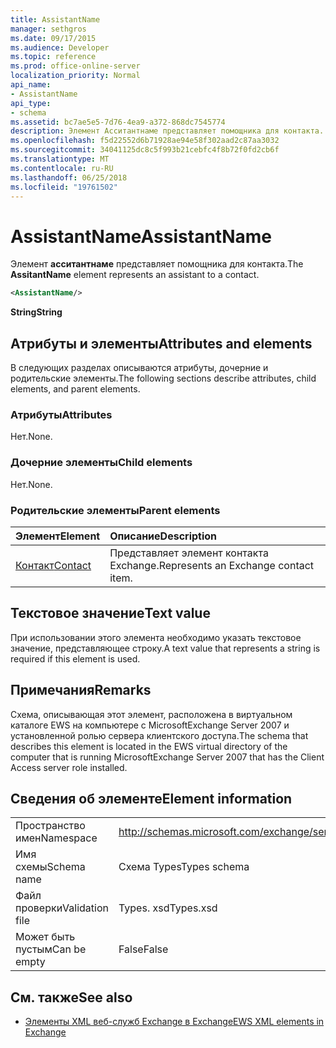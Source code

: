 ```yaml
---
title: AssistantName
manager: sethgros
ms.date: 09/17/2015
ms.audience: Developer
ms.topic: reference
ms.prod: office-online-server
localization_priority: Normal
api_name:
- AssistantName
api_type:
- schema
ms.assetid: bc7ae5e5-7d76-4ea9-a372-868dc7545774
description: Элемент Асситантнаме представляет помощника для контакта.
ms.openlocfilehash: f5d22552d6b71928ae94e58f302aad2c87aa3032
ms.sourcegitcommit: 34041125dc8c5f993b21cebfc4f8b72f0fd2cb6f
ms.translationtype: MT
ms.contentlocale: ru-RU
ms.lasthandoff: 06/25/2018
ms.locfileid: "19761502"
---
```

# <a name="assistantname"></a><span data-ttu-id="04768-103">AssistantName</span><span class="sxs-lookup"><span data-stu-id="04768-103">AssistantName</span></span>

<span data-ttu-id="04768-104">Элемент **асситантнаме** представляет помощника для контакта.</span><span class="sxs-lookup"><span data-stu-id="04768-104">The **AssitantName** element represents an assistant to a contact.</span></span> 
  
```xml
<AssistantName/>
```

 <span data-ttu-id="04768-105">**String**</span><span class="sxs-lookup"><span data-stu-id="04768-105">**String**</span></span>
## <a name="attributes-and-elements"></a><span data-ttu-id="04768-106">Атрибуты и элементы</span><span class="sxs-lookup"><span data-stu-id="04768-106">Attributes and elements</span></span>

<span data-ttu-id="04768-107">В следующих разделах описываются атрибуты, дочерние и родительские элементы.</span><span class="sxs-lookup"><span data-stu-id="04768-107">The following sections describe attributes, child elements, and parent elements.</span></span>
  
### <a name="attributes"></a><span data-ttu-id="04768-108">Атрибуты</span><span class="sxs-lookup"><span data-stu-id="04768-108">Attributes</span></span>

<span data-ttu-id="04768-109">Нет.</span><span class="sxs-lookup"><span data-stu-id="04768-109">None.</span></span>
  
### <a name="child-elements"></a><span data-ttu-id="04768-110">Дочерние элементы</span><span class="sxs-lookup"><span data-stu-id="04768-110">Child elements</span></span>

<span data-ttu-id="04768-111">Нет.</span><span class="sxs-lookup"><span data-stu-id="04768-111">None.</span></span>
  
### <a name="parent-elements"></a><span data-ttu-id="04768-112">Родительские элементы</span><span class="sxs-lookup"><span data-stu-id="04768-112">Parent elements</span></span>

|<span data-ttu-id="04768-113">**Элемент**</span><span class="sxs-lookup"><span data-stu-id="04768-113">**Element**</span></span>|<span data-ttu-id="04768-114">**Описание**</span><span class="sxs-lookup"><span data-stu-id="04768-114">**Description**</span></span>|
|:-----|:-----|
|[<span data-ttu-id="04768-115">Контакт</span><span class="sxs-lookup"><span data-stu-id="04768-115">Contact</span></span>](contact.md) <br/> |<span data-ttu-id="04768-116">Представляет элемент контакта Exchange.</span><span class="sxs-lookup"><span data-stu-id="04768-116">Represents an Exchange contact item.</span></span>  <br/> |
   
## <a name="text-value"></a><span data-ttu-id="04768-117">Текстовое значение</span><span class="sxs-lookup"><span data-stu-id="04768-117">Text value</span></span>

<span data-ttu-id="04768-118">При использовании этого элемента необходимо указать текстовое значение, представляющее строку.</span><span class="sxs-lookup"><span data-stu-id="04768-118">A text value that represents a string is required if this element is used.</span></span>
  
## <a name="remarks"></a><span data-ttu-id="04768-119">Примечания</span><span class="sxs-lookup"><span data-stu-id="04768-119">Remarks</span></span>

<span data-ttu-id="04768-120">Схема, описывающая этот элемент, расположена в виртуальном каталоге EWS на компьютере с MicrosoftExchange Server 2007 и установленной ролью сервера клиентского доступа.</span><span class="sxs-lookup"><span data-stu-id="04768-120">The schema that describes this element is located in the EWS virtual directory of the computer that is running MicrosoftExchange Server 2007 that has the Client Access server role installed.</span></span>
  
## <a name="element-information"></a><span data-ttu-id="04768-121">Сведения об элементе</span><span class="sxs-lookup"><span data-stu-id="04768-121">Element information</span></span>

|||
|:-----|:-----|
|<span data-ttu-id="04768-122">Пространство имен</span><span class="sxs-lookup"><span data-stu-id="04768-122">Namespace</span></span>  <br/> |http://schemas.microsoft.com/exchange/services/2006/types  <br/> |
|<span data-ttu-id="04768-123">Имя схемы</span><span class="sxs-lookup"><span data-stu-id="04768-123">Schema name</span></span>  <br/> |<span data-ttu-id="04768-124">Схема Types</span><span class="sxs-lookup"><span data-stu-id="04768-124">Types schema</span></span>  <br/> |
|<span data-ttu-id="04768-125">Файл проверки</span><span class="sxs-lookup"><span data-stu-id="04768-125">Validation file</span></span>  <br/> |<span data-ttu-id="04768-126">Types. xsd</span><span class="sxs-lookup"><span data-stu-id="04768-126">Types.xsd</span></span>  <br/> |
|<span data-ttu-id="04768-127">Может быть пустым</span><span class="sxs-lookup"><span data-stu-id="04768-127">Can be empty</span></span>  <br/> |<span data-ttu-id="04768-128">False</span><span class="sxs-lookup"><span data-stu-id="04768-128">False</span></span>  <br/> |
   
## <a name="see-also"></a><span data-ttu-id="04768-129">См. также</span><span class="sxs-lookup"><span data-stu-id="04768-129">See also</span></span>

- [<span data-ttu-id="04768-130">Элементы XML веб-служб Exchange в Exchange</span><span class="sxs-lookup"><span data-stu-id="04768-130">EWS XML elements in Exchange</span></span>](ews-xml-elements-in-exchange.md)

